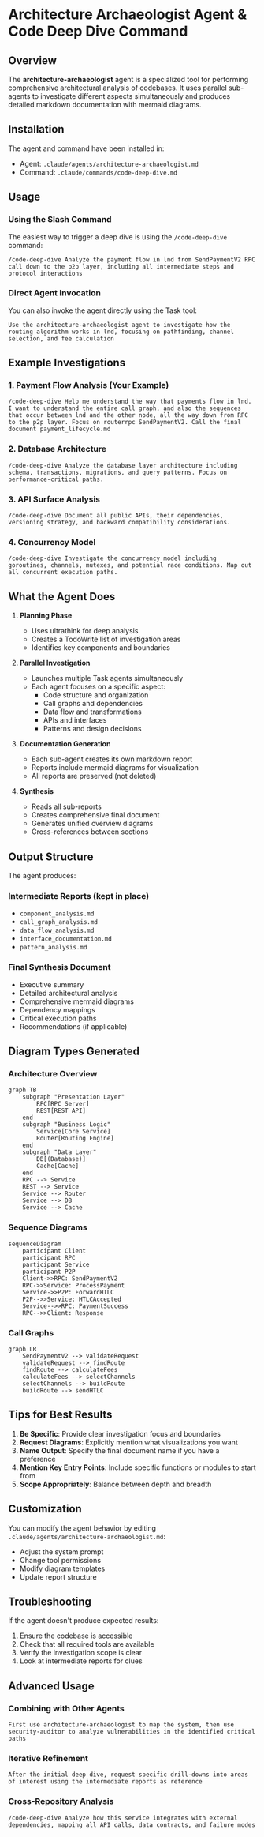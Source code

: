 # Architecture Archaeologist Agent & Code Deep Dive Command

## Overview

The **architecture-archaeologist** agent is a specialized tool for performing comprehensive architectural analysis of codebases. It uses parallel sub-agents to investigate different aspects simultaneously and produces detailed markdown documentation with mermaid diagrams.

## Installation

The agent and command have been installed in:
- Agent: `.claude/agents/architecture-archaeologist.md`
- Command: `.claude/commands/code-deep-dive.md`

## Usage

### Using the Slash Command

The easiest way to trigger a deep dive is using the `/code-deep-dive` command:

```
/code-deep-dive Analyze the payment flow in lnd from SendPaymentV2 RPC call down to the p2p layer, including all intermediate steps and protocol interactions
```

### Direct Agent Invocation

You can also invoke the agent directly using the Task tool:

```
Use the architecture-archaeologist agent to investigate how the routing algorithm works in lnd, focusing on pathfinding, channel selection, and fee calculation
```

## Example Investigations

### 1. Payment Flow Analysis (Your Example)
```
/code-deep-dive Help me understand the way that payments flow in lnd. I want to understand the entire call graph, and also the sequences that occur between lnd and the other node, all the way down from RPC to the p2p layer. Focus on routerrpc SendPaymentV2. Call the final document payment_lifecycle.md
```

### 2. Database Architecture
```
/code-deep-dive Analyze the database layer architecture including schema, transactions, migrations, and query patterns. Focus on performance-critical paths.
```

### 3. API Surface Analysis
```
/code-deep-dive Document all public APIs, their dependencies, versioning strategy, and backward compatibility considerations.
```

### 4. Concurrency Model
```
/code-deep-dive Investigate the concurrency model including goroutines, channels, mutexes, and potential race conditions. Map out all concurrent execution paths.
```

## What the Agent Does

1. **Planning Phase**
   - Uses ultrathink for deep analysis
   - Creates a TodoWrite list of investigation areas
   - Identifies key components and boundaries

2. **Parallel Investigation**
   - Launches multiple Task agents simultaneously
   - Each agent focuses on a specific aspect:
     - Code structure and organization
     - Call graphs and dependencies
     - Data flow and transformations
     - APIs and interfaces
     - Patterns and design decisions

3. **Documentation Generation**
   - Each sub-agent creates its own markdown report
   - Reports include mermaid diagrams for visualization
   - All reports are preserved (not deleted)

4. **Synthesis**
   - Reads all sub-reports
   - Creates comprehensive final document
   - Generates unified overview diagrams
   - Cross-references between sections

## Output Structure

The agent produces:

### Intermediate Reports (kept in place)
- `component_analysis.md`
- `call_graph_analysis.md`
- `data_flow_analysis.md`
- `interface_documentation.md`
- `pattern_analysis.md`

### Final Synthesis Document
- Executive summary
- Detailed architectural analysis
- Comprehensive mermaid diagrams
- Dependency mappings
- Critical execution paths
- Recommendations (if applicable)

## Diagram Types Generated

### Architecture Overview
```mermaid
graph TB
    subgraph "Presentation Layer"
        RPC[RPC Server]
        REST[REST API]
    end
    subgraph "Business Logic"
        Service[Core Service]
        Router[Routing Engine]
    end
    subgraph "Data Layer"
        DB[(Database)]
        Cache[Cache]
    end
    RPC --> Service
    REST --> Service
    Service --> Router
    Service --> DB
    Service --> Cache
```

### Sequence Diagrams
```mermaid
sequenceDiagram
    participant Client
    participant RPC
    participant Service
    participant P2P
    Client->>RPC: SendPaymentV2
    RPC->>Service: ProcessPayment
    Service->>P2P: ForwardHTLC
    P2P-->>Service: HTLCAccepted
    Service-->>RPC: PaymentSuccess
    RPC-->>Client: Response
```

### Call Graphs
```mermaid
graph LR
    SendPaymentV2 --> validateRequest
    validateRequest --> findRoute
    findRoute --> calculateFees
    calculateFees --> selectChannels
    selectChannels --> buildRoute
    buildRoute --> sendHTLC
```

## Tips for Best Results

1. **Be Specific**: Provide clear investigation focus and boundaries
2. **Request Diagrams**: Explicitly mention what visualizations you want
3. **Name Output**: Specify the final document name if you have a preference
4. **Mention Key Entry Points**: Include specific functions or modules to start from
5. **Scope Appropriately**: Balance between depth and breadth

## Customization

You can modify the agent behavior by editing `.claude/agents/architecture-archaeologist.md`:
- Adjust the system prompt
- Change tool permissions
- Modify diagram templates
- Update report structure

## Troubleshooting

If the agent doesn't produce expected results:
1. Ensure the codebase is accessible
2. Check that all required tools are available
3. Verify the investigation scope is clear
4. Look at intermediate reports for clues

## Advanced Usage

### Combining with Other Agents
```
First use architecture-archaeologist to map the system, then use security-auditor to analyze vulnerabilities in the identified critical paths
```

### Iterative Refinement
```
After the initial deep dive, request specific drill-downs into areas of interest using the intermediate reports as reference
```

### Cross-Repository Analysis
```
/code-deep-dive Analyze how this service integrates with external dependencies, mapping all API calls, data contracts, and failure modes
```